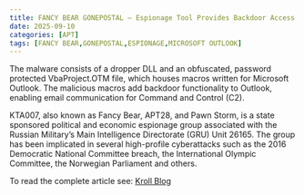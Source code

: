 ```yaml
---
title: FANCY BEAR GONEPOSTAL – Espionage Tool Provides Backdoor Access to Microsoft Outlook
date: 2025-09-10
categories: [APT]
tags: [FANCY BEAR,GONEPOSTAL,ESPIONAGE,MICROSOFT OUTLOOK]
---
```


The malware consists of a dropper DLL and an obfuscated, password protected VbaProject.OTM file, which houses macros written for Microsoft Outlook. The malicious macros add backdoor functionality to Outlook, enabling email communication for Command and Control (C2).

KTA007, also known as Fancy Bear, APT28, and Pawn Storm, is a state sponsored political and economic espionage group associated with the Russian Military’s Main Intelligence Directorate (GRU) Unit 26165. The group has been implicated in several high-profile cyberattacks such as the 2016 Democratic National Committee breach, the International Olympic Committee, the Norwegian Parliament and others.

To read the complete article see: [Kroll Blog](https://www.kroll.com/en/publications/cyber/fancy-bear-gonepostal-espionage-tool-backdoor-access-microsoft-outlook)